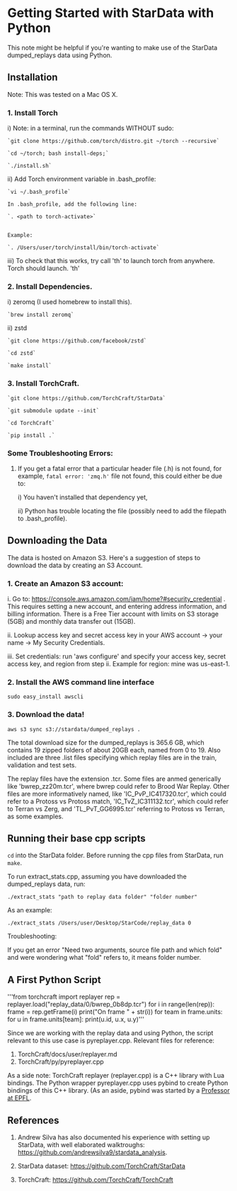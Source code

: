 # Getting Started with StarData with Python
This note might be helpful if you're wanting to make use of the StarData dumped_replays data using Python.


## Installation
Note: This was tested on a Mac OS X.

### 1. Install Torch

i) Note: in a terminal, run the commands WITHOUT sudo:

	`git clone https://github.com/torch/distro.git ~/torch --recursive`

	`cd ~/torch; bash install-deps;`
	
	`./install.sh`

ii) Add Torch environment variable in .bash_profile:

	`vi ~/.bash_profile`

	In .bash_profile, add the following line:

	`. <path to torch-activate>`


	Example:

	`. /Users/user/torch/install/bin/torch-activate`


iii) To check that this works, try call 'th' to launch torch from anywhere. Torch should launch.
	'th'


### 2. Install Dependencies.

i) zeromq (I used homebrew to install this).

	`brew install zeromq`

ii) zstd
	
	`git clone https://github.com/facebook/zstd`

	`cd zstd`
	
	`make install`


### 3. Install TorchCraft.

	`git clone https://github.com/TorchCraft/StarData`
	
	`git submodule update --init`
	
	`cd TorchCraft`
	
	`pip install .`


### Some Troubleshooting Errors:

1. If you get a fatal error that a particular header file (.h) is not found, for example, `fatal error: 'zmq.h'` file not found, this could either be due to:

	i)  You haven't installed that dependency yet, 

	ii) Python has trouble locating the file (possibly need to add the filepath to .bash_profile).



## Downloading the Data

The data is hosted on Amazon S3. Here's a suggestion of steps to download the data by creating an S3 Account.

### 1. Create an Amazon S3 account:

i. Go to: https://console.aws.amazon.com/iam/home?#security_credential . This requires setting a new account, and entering address information, and billing information. There is a Free Tier account with limits on S3 storage (5GB) and monthly data transfer out (15GB).

ii. Lookup access key and secret access key in your AWS account -> your name -> My Security Credentials.

iii. Set credentials: run 'aws configure' and specify your access key, secret access key, and region from step ii. Example for region: mine was us-east-1.


### 2. Install the AWS command line interface

`sudo easy_install awscli`


### 3. Download the data!

`aws s3 sync s3://stardata/dumped_replays .`

The total download size for the dumped_replays is 365.6 GB, which contains 19 zipped folders of about 20GB each, named from 0 to 19. Also included are three .list files specifying which replay files are in the train, validation and test sets. 

The replay files have the extension .tcr. Some files are anmed generically like 'bwrep_zz20m.tcr', where bwrep could refer to Brood War Replay. Other files are more informatively named, like 'IC_PvP_IC417320.tcr', which could refer to a Protoss vs Protoss match, 'IC_TvZ_IC311132.tcr', which could refer to Terran vs Zerg, and 'TL_PvT_GG6995.tcr' referring to Protoss vs Terran, as some examples. 


## Running their base cpp scripts

`cd` into the StarData folder. Before running the cpp files from StarData, run `make`.

To run extract_stats.cpp, assuming you have downloaded the dumped_replays data, run:

`./extract_stats "path to replay data folder" "folder number"`

As an example:

`./extract_stats /Users/user/Desktop/StarCode/replay_data 0`

Troubleshooting:

If you get an error "Need two arguments, source file path and which fold" and were wondering what "fold" refers to, it means folder number.


## A First Python Script 
'''from torchcraft import replayer
rep = replayer.load("replay_data/0/bwrep_0b8dp.tcr")
for i in range(len(rep)):
	frame = rep.getFrame(i)
	print("On frame " + str(i))
	for team in frame.units:
		for u in frame.units[team]:
			print(u.id, u.x, u.y)'''

Since we are working with the replay data and using Python, the script relevant to this use case is pyreplayer.cpp. Relevant files for reference:

1. TorchCraft/docs/user/replayer.md
2. TorchCraft/py/pyreplayer.cpp

As a side note: TorchCraft replayer (replayer.cpp) is a C++ library with Lua bindings. The Python wrapper pyreplayer.cpp uses pybind to create Python bindings of this C++ library. (As an aside, pybind was started by a [Professor at EPFL](http://rgl.epfl.ch/people/wjakob).


## References

1. Andrew Silva has also documented his experience with setting up StarData, with well elaborated walktroughs: https://github.com/andrewsilva9/stardata_analysis.

2. StarData dataset: https://github.com/TorchCraft/StarData

3. TorchCraft: https://github.com/TorchCraft/TorchCraft



